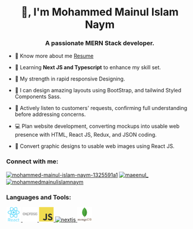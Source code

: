 <h1 align="center"> 👋, I'm Mohammed Mainul Islam Naym</h1>
<h3 align="center">A passionate MERN Stack developer.</h3>

- 📄 Know more about me <a href="https://drive.google.com/file/d/11ZqYmZKM7NkJ51vY9zl_ihhbQ0QHWXRg/view?usp=sharing"> Resume </a> 

- 🌱 Learning **Next JS and Typescript** to enhance my skill set. 
- 💪 My strength in rapid responsive Designing.
- 🎨 I can design amazing layouts using BootStrap, and tailwind Styled Components Sass.
- 📝 Actively listen to customers' requests, confirming full understanding before addressing concerns.
- 💻 Plan website development, converting mockups into usable web presence with HTML, React JS, Redux, and JSON coding.
- 🔨 Convert graphic designs to usable web images using React JS.


<h3 align="left">Connect with me:</h3>
<p align="left">
<a href="https://linkedin.com/in/mohammed-mainul-islam-naym-1325591a1" target="blank"><img align="center" src="https://raw.githubusercontent.com/rahuldkjain/github-profile-readme-generator/master/src/images/icons/Social/linked-in-alt.svg" alt="mohammed-mainul-islam-naym-1325591a1" height="30" width="40" /></a>
<a href="https://instagram.com/maeenul_" target="blank"><img align="center" src="https://raw.githubusercontent.com/rahuldkjain/github-profile-readme-generator/master/src/images/icons/Social/instagram.svg" alt="maeenul_" height="30" width="40" /></a>
<a href="https://discord.gg/mohammedmainulislamnaym" target="blank"><img align="center" src="https://raw.githubusercontent.com/rahuldkjain/github-profile-readme-generator/master/src/images/icons/Social/discord.svg" alt="mohammedmainulislamnaym" height="30" width="40" /></a>
</p>

<h3 align="left">Languages and Tools:</h3>
<a href="https://reactjs.org/" target="_blank" rel="noreferrer"> <img src="https://raw.githubusercontent.com/devicons/devicon/master/icons/react/react-original-wordmark.svg" alt="react" width="40" height="40"/> </a>  <a href="https://expressjs.com" target="_blank" rel="noreferrer"> <img src="https://raw.githubusercontent.com/devicons/devicon/master/icons/express/express-original-wordmark.svg" alt="express" width="40" height="40"/> </a>  <a href="https://developer.mozilla.org/en-US/docs/Web/JavaScript" target="_blank" rel="noreferrer"> <img src="https://raw.githubusercontent.com/devicons/devicon/master/icons/javascript/javascript-original.svg" alt="javascript" width="40" height="40"/> </a> <a href="https://nextjs.org/" target="_blank" rel="noreferrer"> <img src="https://cdn.worldvectorlogo.com/logos/nextjs-2.svg" alt="nextjs" width="40" height="40"/> </a>  <a href="https://www.mongodb.com/" target="_blank" rel="noreferrer"> <img src="https://raw.githubusercontent.com/devicons/devicon/master/icons/mongodb/mongodb-original-wordmark.svg" alt="mongodb" width="40" height="40"/> </a>   </p>
